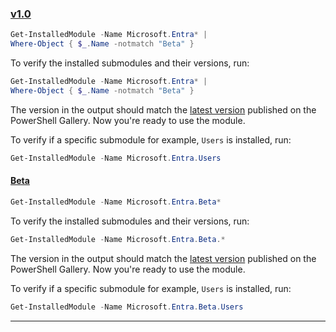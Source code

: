 ### [v1.0](#tab/v1)

```powershell
Get-InstalledModule -Name Microsoft.Entra* |
Where-Object { $_.Name -notmatch "Beta" }
```

To verify the installed submodules and their versions, run:

```powershell
Get-InstalledModule -Name Microsoft.Entra* |
Where-Object { $_.Name -notmatch "Beta" }
```

The version in the output should match the [latest version](https://aka.ms/entra/ps/gallery) published on the PowerShell Gallery. Now you're ready to use the module.

To verify if a specific submodule for example, `Users` is installed, run:

```powershell
Get-InstalledModule -Name Microsoft.Entra.Users
```

#### [Beta](#tab/Beta)

```powershell
Get-InstalledModule -Name Microsoft.Entra.Beta*
```

To verify the installed submodules and their versions, run:

```powershell
Get-InstalledModule -Name Microsoft.Entra.Beta.*
```

The version in the output should match the [latest version](https://www.powershellgallery.com/packages/Microsoft.Entra.Beta) published on the PowerShell Gallery. Now you're ready to use the module.

To verify if a specific submodule for example, `Users` is installed, run:

```powershell
Get-InstalledModule -Name Microsoft.Entra.Beta.Users
```

---
